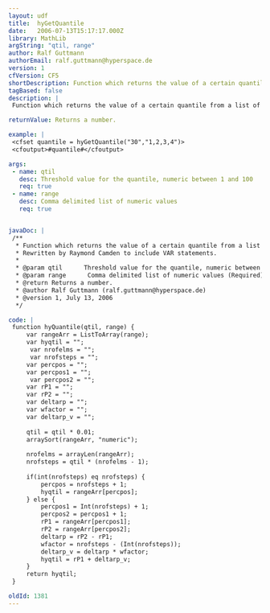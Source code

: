 ```yaml
---
layout: udf
title:  hyGetQuantile
date:   2006-07-13T15:17:17.000Z
library: MathLib
argString: "qtil, range"
author: Ralf Guttmann
authorEmail: ralf.guttmann@hyperspace.de
version: 1
cfVersion: CF5
shortDescription: Function which returns the value of a certain quantile from a list of numeric values.
tagBased: false
description: |
 Function which returns the value of a certain quantile from a list of numeric values. Similar to the quantile(matrix,alpha) function in ms excel.

returnValue: Returns a number.

example: |
 <cfset quantile = hyGetQuantile("30","1,2,3,4")>
 <cfoutput>#quantile#</cfoutput>

args:
 - name: qtil
   desc: Threshold value for the quantile, numeric between 1 and 100
   req: true
 - name: range
   desc: Comma delimited list of numeric values
   req: true


javaDoc: |
 /**
  * Function which returns the value of a certain quantile from a list of numeric values.
  * Rewritten by Raymond Camden to include VAR statements.
  * 
  * @param qtil      Threshold value for the quantile, numeric between 1 and 100 (Required)
  * @param range      Comma delimited list of numeric values (Required)
  * @return Returns a number. 
  * @author Ralf Guttmann (ralf.guttmann@hyperspace.de) 
  * @version 1, July 13, 2006 
  */

code: |
 function hyQuantile(qtil, range) {
     var rangeArr = ListToArray(range);
     var hyqtil = "";
      var nrofelms = "";
      var nrofsteps = "";
     var percpos = "";
     var percpos1 = "";
      var percpos2 = "";
     var rP1 = "";
     var rP2 = "";
     var deltarp = "";
     var wfactor = "";
     var deltarp_v = "";
 
     qtil = qtil * 0.01;
     arraySort(rangeArr, "numeric");
   
     nrofelms = arrayLen(rangeArr);
     nrofsteps = qtil * (nrofelms - 1);
     
     if(int(nrofsteps) eq nrofsteps) {
         percpos = nrofsteps + 1;
         hyqtil = rangeArr[percpos];
     } else {
         percpos1 = Int(nrofsteps) + 1;
         percpos2 = percpos1 + 1;
         rP1 = rangeArr[percpos1];
         rP2 = rangeArr[percpos2];
         deltarp = rP2 - rP1;
         wfactor = nrofsteps - (Int(nrofsteps));
         deltarp_v = deltarp * wfactor;
         hyqtil = rP1 + deltarp_v;
     }
     return hyqtil;
 }

oldId: 1381
---
```


